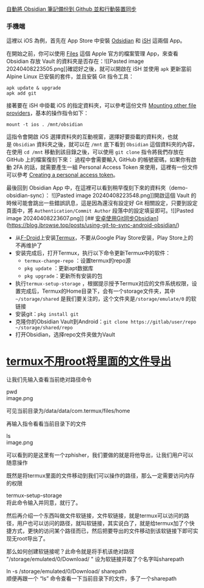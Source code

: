 [自動將 Obsidian 筆記備份到 Github 並和行動裝置同步](https://blog.poychang.net/obsidian-sync-between-desktop-and-mobile-with-git/)
### 手機端

這裡以 iOS 為例，首先在 App Store 中安裝 [Odsidian](https://apps.apple.com/us/app/obsidian-connected-notes/id1557175442) 和 [iSH](https://apps.apple.com/tw/app/ish-shell/id1436902243) 這兩個 App。

在開始之前，你可以使用 [Files](https://apps.apple.com/us/app/files/id1232058109) 這個 Apple 官方的檔案管理 App，來查看 Obsidian 存放 Vault 的資料夾是否存在：![[Pasted image 20240408223505.png]]確認好之後，就可以開啟在 iSH 並使用 `apk` 更新當前 Alpine Linux 已安裝的套件，並且安裝 Git 指令工具：

```
apk update & upgrade
apk add git
```

接著要在 iSH 中掛載 iOS 的指定資料夾，可以參考這份文件 [Mounting other file providers](https://github.com/ish-app/ish/wiki/Mounting-other-file-providers)，基本的操作指令如下：

```
mount -t ios . /mnt/obsidian
```

這指令會開啟 iOS 選擇資料夾的互動視窗，選擇好要掛載的資料夾，也就是 `Obsidian` 資料夾之後，就可以在 `/mnt` 底下看到 `Obsidian` 這個資料夾的內容，在使用 `cd /mnt` 移動到該目錄之後，可以使用 `git clone` 指令將我們存放在 GitHub 上的檔案復刻下來：
過程中會需要輸入 GitHub 的帳號密碼，如果你有啟動 2FA 的話，就需要產生一組 Personal Access Token 來使用，這裡有一份文件可以參考 [Creating a personal access token](https://docs.github.com/en/github/authenticating-to-github/creating-a-personal-access-token)。

最後回到 Obsidian App 中，在這裡可以看到稍早復刻下來的資料夾（demo-obsidian-sync）：
![[Pasted image 20240408223548.png]]開啟這個 Vault 的時候可能會跳出一些錯誤訊息，這是因為還沒有設定好 Git 相關設定，只要到設定頁面中，將 `Authentication/Commit Author` 段落中的設定填妥即可。![[Pasted image 20240408223607.png]]
[## [安卓使用Git同步Obsidian](https://blog.ibrowse.top/posts/using-git-to-sync-android-obsidian/)](https://blog.ibrowse.top/posts/using-git-to-sync-android-obsidian/)
- 从[F-Droid](https://f-droid.org/en/packages/com.termux/)上安装[Termux](https://github.com/termux/termux-app)，不要从Google Play Store安装，Play Store上的不再维护了
- 安装完成后，打开Termux，执行以下命令更新Termux中的软件：
    - `termux-change-repo` ：设置termux的repo源
    - `pkg update` ：更新apt数据库
    - `pkg upgrade`：更新所有安装的包
- 执行`termux-setup-storage` ，根据提示授予Termux对应的文件系统权限，设置完成后，Termux的Home目录下，会有一个storage文件夹，其中`~/storage/shared` 是我们要关注的，这个文件夹是`/storage/emulate/0` 的软链接
- 安装git：`pkg install git`
- 克隆你的Obsidian Vault到Android：`git clone https://gitlab/user/repo ~/storage/shared/repo`
- 打开Obsidian，选择repo文件夹做为Vault

# [termux不用root将里面的文件导出](https://www.cnblogs.com/arci/p/15379126.html)
让我们先输入查看当前绝对路径命令

pwd  
image.png

可见当前目录为/data/data/com.termux/files/home

再输入指令看看当前目录下的文件

ls  
image.png

可以看到的是这里有一个zphisher，我们要做的就是将他导出，让我们用户可以随意操作

既然是将termux里面的文件移动到我们可以操作的路径，那么一定需要访问内存的权限

termux-setup-storage  
将此命令输入并同意，就行了。

然后再介绍一个东西叫做文件软链接，文件软链接，就是termux可以访问的路径，用户也可以访问的路径，就叫软链接，其实说白了，就是给termux加了个快捷方式，更快的访问某个路径而已，然后把要导出的文件移动到该软链接下即可实现无root导出了。

那么如何创建软链接呢？此命令就是将手机该绝对路径 "/storage/emulated/0/Download/ " 设为软链接并取了个名字叫sharepath

ln -s /storage/emulated/0/Download/ sharepath  
顺便再跟一个 “ls” 命令查看一下当前目录下的文件，多了一个sharepath
